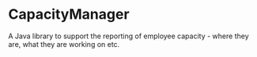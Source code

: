 # CapacityManager
A Java library to support the reporting of employee capacity - where they are, what they are working on etc.
